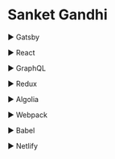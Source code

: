 # Sanket Gandhi

▶︎ Gatsby

▶︎ React

▶︎ GraphQL

▶︎ Redux

▶︎ Algolia

▶︎ Webpack

▶︎ Babel

▶︎ Netlify
